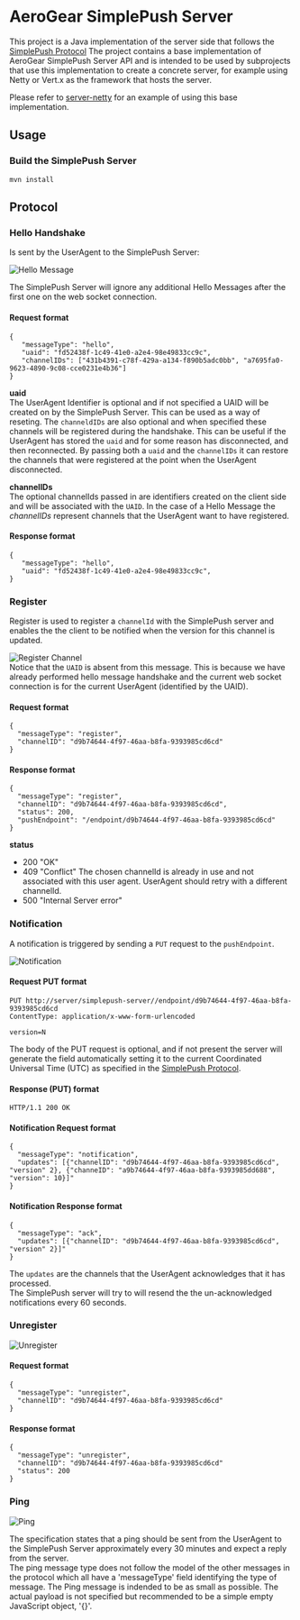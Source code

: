 # AeroGear SimplePush Server
This project is a Java implementation of the server side that follows the [SimplePush Protocol](https://wiki.mozilla.org/WebAPI/SimplePush/Protocol)
The project contains a base implementation of AeroGear SimplePush Server API and is intended to be used by subprojects that
use this implementation to create a concrete server, for example using Netty or Vert.x as the framework that hosts the 
server.

Please refer to [server-netty](https://github.com/aerogear/aerogear-simple-push-server/tree/master/server-netty) for an 
example of using this base implementation.

## Usage

### Build the SimplePush Server

    mvn install

## Protocol

### Hello Handshake
Is sent by the UserAgent to the SimplePush Server:

![Hello Message](https://raw.github.com/aerogear/aerogear-simple-push-server/master/server-core/src/etc/images/hello-message.png)  

The SimplePush Server will ignore any additional Hello Messages after the first one on the web socket connection. 

#### Request format

    {
       "messageType": "hello",
       "uaid": "fd52438f-1c49-41e0-a2e4-98e49833cc9c",
       "channelIDs": ["431b4391-c78f-429a-a134-f890b5adc0bb", "a7695fa0-9623-4890-9c08-cce0231e4b36"]
    } 

__uaid__  
The UserAgent Identifier is optional and if not specified a UAID will be created on by the SimplePush Server. This can 
be used as a way of reseting. The ```channeldIDs``` are also optional and when specified these channels will be registered
during the handshake. This can be useful if the UserAgent has stored the ```uaid``` and for some reason has disconnected, and
then reconnected. By passing both a ```uaid``` and the ```channelIDs``` it can restore the channels that were registered at 
the point when the UserAgent disconnected.

__channelIDs__  
The optional channelIds passed in are identifiers created on the client side and will be associated with the ```UAID```. In the case
of a Hello Message the _channelIDs_ represent channels that the UserAgent want to have registered.


#### Response format

    {
       "messageType": "hello",
       "uaid": "fd52438f-1c49-41e0-a2e4-98e49833cc9c",
    } 


### Register
Register is used to register a ```channelId``` with the SimplePush server and enables the the client to be notified when the version 
for this channel is updated.

![Register Channel](https://raw.github.com/aerogear/aerogear-simple-push-server/master/server-core/src/etc/images/register-channel.png)  
Notice that the ```UAID``` is absent from this message. This is because we have already performed hello message handshake and the current 
web socket connection is for the current UserAgent (identified by the UAID).

#### Request format

    {
      "messageType": "register",
      "channelID": "d9b74644-4f97-46aa-b8fa-9393985cd6cd"
    }  
    
#### Response format

    {
      "messageType": "register",
      "channelID": "d9b74644-4f97-46aa-b8fa-9393985cd6cd",
      "status": 200,
      "pushEndpoint": "/endpoint/d9b74644-4f97-46aa-b8fa-9393985cd6cd"
    }  
    
__status__  

* 200 "OK"   
* 409 "Conflict"
The chosen channelId is already in use and not associated with this user agent. UserAgent should retry with a different
channelId.
* 500 "Internal Server error"
 
### Notification
A notification is triggered by sending a ```PUT``` request to the ```pushEndpoint```.

![Notification](https://raw.github.com/aerogear/aerogear-simple-push-server/master/server-core/src/etc/images/notification.png)  

#### Request PUT format

    PUT http://server/simplepush-server//endpoint/d9b74644-4f97-46aa-b8fa-9393985cd6cd
    ContentType: application/x-www-form-urlencoded
    
    version=N

The body of the PUT request is optional, and if not present the server will generate the field automatically setting
it to the current Coordinated Universal Time (UTC) as specified in the
[SimplePush Protocol](https://wiki.mozilla.org/WebAPI/SimplePush/Protocol#Notification).
    
#### Response (PUT) format

    HTTP/1.1 200 OK
    
#### Notification Request format
    
    {
      "messageType": "notification",
      "updates": [{"channelID": "d9b74644-4f97-46aa-b8fa-9393985cd6cd", "version" 2}, {"channeID": "a9b74644-4f97-46aa-b8fa-9393985dd688", "version": 10}]"
    }  
    
#### Notification Response format

    {
      "messageType": "ack",
      "updates": [{"channelID": "d9b74644-4f97-46aa-b8fa-9393985cd6cd", "version" 2}]"
    }  
The ```updates``` are the channels that the UserAgent acknowledges that it has processed.   
The SimplePush server will try to will resend the the un-acknowledged notifications every 60 seconds. 

### Unregister

![Unregister](https://raw.github.com/aerogear/aerogear-simple-push-server/master/server-core/src/etc/images/unregister-channel.png)  

#### Request format

    {
      "messageType": "unregister",
      "channelID": "d9b74644-4f97-46aa-b8fa-9393985cd6cd"
    }  
    
#### Response format

    {
      "messageType": "unregister",
      "channelID": "d9b74644-4f97-46aa-b8fa-9393985cd6cd"
      "status": 200
    }  

### Ping
![Ping](https://raw.github.com/aerogear/aerogear-simple-push-server/master/server-core/src/etc/images/ping-message.png)  

The specification states that a ping should be sent from the UserAgent to the SimplePush Server approximately every 30 
minutes and expect a reply from the server.   
The ping message type does not follow the model of the other messages in the protocol which all have
a 'messageType' field identifying the type of message. The Ping message is indended to be as small
as possible. The actual payload is not specified but recommended to be a simple empty JavaScript object, '{}'. 


